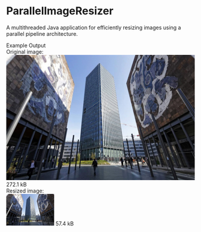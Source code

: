 # ParallelImageResizer
A multithreaded Java application for efficiently resizing images using a parallel pipeline architecture. 

Example Output
<br>
Original image:<br>
<img src="/thumbnail/input_images/Campus_Pierre_et_Marie_Curie.jpg" width="512"/>
272.1 kB <br>
Resized image:<br>
<img src="/thumbnail/output_images/Campus_Pierre_et_Marie_Curie.jpg" width="128"/>
57.4 kB <br>
